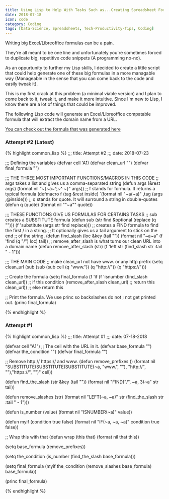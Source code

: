 ```yaml
---
title: Using Lisp to Help With Tasks Such as...Creating Spreadsheet Formulas?
date: 2018-07-18
icon: code
category: Coding
tags: [Data-Science, Spreadsheets, Tech-Productivity-Tips, Coding]
---
```


Writing big Excel/Libreoffice formulas can be a pain.

They're all meant to be one line and unfortunately you're sometimes forced to duplicate big, repetitive code snippets (A programming no-no).

As an oppurtunity to further my Lisp skills, I decided to create a little script that could help generate one of these big formulas in a more managable way (Manageable in the sense that you can come back to the code and easily tweak it).

This is my first crack at this problem (a minimal viable version) and I plan to come back to it, tweak it, and make it more intuitive. Since I'm new to Lisp, I know there are a lot of things that could be improved.

The following Lisp code will generate an Excel/Libreoffice compatable formula that will extract the domain name from a URL.

[You can check out the formula that was generated here](/spreadsheet-formulas/domain-from-url/)

### Attempt #2 (Latest)

{% highlight common_lisp %}
;;; title: Attempt #2
;;;  date: 2018-07-23

;;; Defining the variables
(defvar cell 'A1)
(defvar clean_url "")
(defvar final_formula "")

;;; THE THREE MOST IMPORTANT FUNCTIONS/MACROS IN THIS CODE
;;  args takes a list and gives us a comma-separated string
(defun args (&rest args)
  (format nil "~{~a~^,~^ ~}" args))
;;  f  stands for formula. It returns a typical formula
(defmacro f (tag &rest inside)
  `(format nil "~a(~a)" ,tag (args ,@inside)))
;;  q stands for quote. It will surround a string in double-quotes
(defun q (quote)
  (format nil "\"~a\"" quote))

;;; THESE FUNCTIONS GIVE US FORMULAS FOR CERTAINS TASKS
;;  sub creates a SUBSTITUTE formula
(defun sub (str find &optional (replace (q "")))
  (f 'substitute (args str find replace)))
;;  creates a FIND formula to find the first / in a string.
;;  It optionally gives us a tail argument to stick on the end
;;   of the string.
(defun find_slash (loc &key (tail ""))
  (format nil "~a~a"
          (f 'find (q "/") loc)
          tail))
;; remove_after_slash is what turns our clean URL into a domain name
(defun remove_after_slash (str)
  (f 'left str (find_slash str :tail " - 1")))

;;; THE MAIN CODE
;; make clean_url not have www. or any http prefix
(setq clean_url (sub (sub (sub cell (q "www.")) (q "http://")) (q "https://")))

;; Create the formula
(setq final_formula (f 'if
                       (f 'isnumber (find_slash clean_url)) ;; if this condition
                       (remove_after_slash clean_url)       ;; return this
                       clean_url))                          ;; else return this

;; Print the formula. We use princ so backslashes do not
;  not get printed out.
(princ final_formula)

{% endhighlight %}

### Attempt #1

{% highlight common_lisp %}
;;; title: Attempt #1
;;;  date: 07-18-2018

(defvar cell         "A1") ;; The cell with the URL in it.
(defvar base_formula   "")
(defvar the_condition  "")
(defvar final_formula  "")

;; Remove http:// https:// and www.
(defun remove_prefixes ()
  (format nil
          "SUBSTITUTE(SUBSTITUTE(SUBSTITUTE(~a, \"www.\", \"\"), \"http://\", \"\"),\"https://\", \"\")"
          cell))

(defun find_the_slash (str &key (tail ""))
  (format nil "FIND(\"/\", ~a, 3)~a" str tail))

(defun remove_slashes (str)
  (format nil "LEFT(~a, ~a)" str (find_the_slash str :tail " - 1")))

(defun is_number (value)
  (format nil "ISNUMBER(~a)" value))

(defun myif (condition true false)
  (format nil "IF(~a, ~a, ~a)" condition true false))

;; Wrap this with that
(defun wrap (this that)
  (format nil that this))

(setq base_formula (remove_prefixes))

(setq the_condition (is_number (find_the_slash base_formula)))

(setq final_formula
      (myif the_condition (remove_slashes base_formula) base_formula))

(princ final_formula)

{% endhighlight %}
